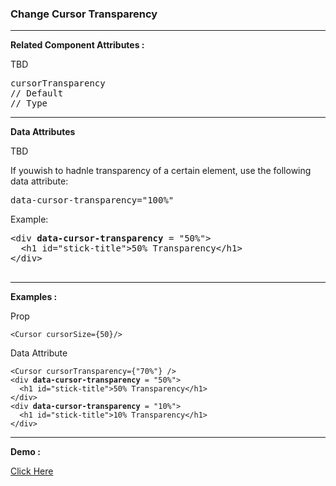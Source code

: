 <h3>
Change Cursor Transparency
</h3>
<p>
</p>

[//]: # (----)
<hr>

[//]: # (------------------------------------------)
<p> <b> Related Component Attributes :</b> </p>
<p> TBD </p>
<pre>
cursorTransparency
// Default
// Type
</pre>

[//]: # (----)
<hr>

[//]: # (------------------------------------------)

[//]: # (------------------------------------------)
<p> <b> Data Attributes</b> </p>
<p> TBD </p>
<p>If youwish to hadnle transparency of a certain element, use the following data attribute:</p>
<pre>
data-cursor-transparency="100%"
</pre>
Example:
<pre>
&lt;div <b>data-cursor-transparency</b> = "50%">
  &lt;h1 id="stick-title">50% Transparency&lt;/h1>
&lt;/div>

</pre>

[//]: # (----)
<hr>

[//]: # (------------------------------------------)
<p> <b> Examples :</b> </p>
<p>Prop</p>
<pre><code>&lt;Cursor cursorSize={50}/&gt;
</code></pre>

<p>Data Attribute</p>
<pre><code>&lt;Cursor cursorTransparency={"70%"} /&gt;
&lt;div <b>data-cursor-transparency</b> = "50%">
  &lt;h1 id="stick-title">50% Transparency&lt;/h1>
&lt;/div>
&lt;div <b>data-cursor-transparency</b> = "10%">
  &lt;h1 id="stick-title">10% Transparency&lt;/h1>
&lt;/div>
</code></pre>

<hr>
<p> <b> Demo :</b> </p>
<a href='/?path=/story/cursor-changecolor--demo'>Click Here</a>
